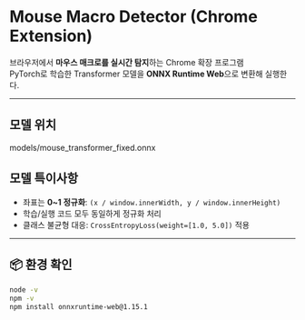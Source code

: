 # Mouse Macro Detector (Chrome Extension)

브라우저에서 **마우스 매크로를 실시간 탐지**하는 Chrome 확장 프로그램  
PyTorch로 학습한 Transformer 모델을 **ONNX Runtime Web**으로 변환해 실행한다.  

---

## 모델 위치
models/mouse_transformer_fixed.onnx

## 모델 특이사항
- 좌표는 **0~1 정규화**: `(x / window.innerWidth, y / window.innerHeight)`
- 학습/실행 코드 모두 동일하게 정규화 처리
- 클래스 불균형 대응: `CrossEntropyLoss(weight=[1.0, 5.0])` 적용

---

## 📦 환경 확인
```bash
node -v
npm -v
npm install onnxruntime-web@1.15.1

